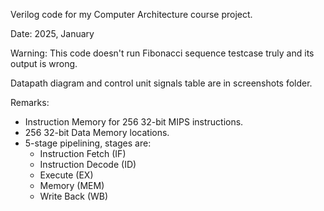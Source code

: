 Verilog code for my Computer Architecture course project.

Date: 2025, January

Warning: This code doesn't run Fibonacci sequence testcase truly and its output is wrong.

Datapath diagram and control unit signals table are in screenshots folder.


Remarks:
* Instruction Memory for 256 32-bit MIPS instructions.
* 256 32-bit Data Memory locations.
* 5-stage pipelining, stages are:
  - Instruction Fetch (IF)
  - Instruction Decode (ID)
  - Execute (EX)
  - Memory (MEM)
  - Write Back (WB)